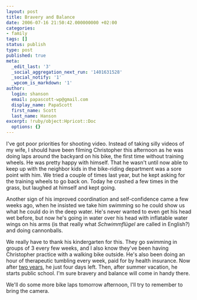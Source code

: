 ```yaml
---
layout: post
title: Bravery and Balance
date: 2006-07-16 21:50:42.000000000 +02:00
categories:
- family
tags: []
status: publish
type: post
published: true
meta:
  _edit_last: '3'
  _social_aggregation_next_run: '1401631528'
  _social_notify: '1'
  _wpcom_is_markdown: '1'
author:
  login: shanson
  email: papascott-wp@gmail.com
  display_name: PapaScott
  first_name: Scott
  last_name: Hanson
excerpt: !ruby/object:Hpricot::Doc
  options: {}
---
```

<p>I've got poor priorities for shooting video. Instead of taking silly videos of my wife, I should have been filming Christopher this afternoon as he was doing laps around the backyard on his bike, the first time without training wheels. He was pretty happy with himself. That he wasn't until now able to keep up with the neighbor kids in the bike-riding department was a sore point with him. We tried a couple of times last year, but he kept asking for the training wheels to go back on. Today he crashed a few times in the grass, but laughed at himself and kept going.</p>
<p>Another sign of his improved coordination and self-confidence came a few weeks ago, when he insisted we take him swimming so he could show us what he could do in the deep water.  He's never wanted to even get his head wet before, but now he's going in water over his head with inflatable water wings on his arms (is that really what <em>Schwimmflügel</em> are called in English?) and doing cannonballs.</p>
<p>We really have to thank his kindergarten for this. They go swimming in groups of 3 every few weeks, and I also know they've been having Christopher practice with a walking bike outside. He's also been doing an hour of therapeutic tumbling every week, paid for by health insurance. Now after <a href="https://www.papascott.de/archives/2004/08/05/1st-day-kindergarten/">two years</a>, he just four days left. Then, after summer vacation, he starts public school. I'm sure bravery and balance will come in handy there.</p>
<p>We'll do some more bike laps tomorrow afternoon, I'll try to remember to bring the camera.</p>
